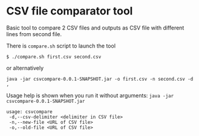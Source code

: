 # CSV file comparator tool

Basic tool to compare 2 CSV files and outputs as CSV file with different lines from second file.

There is `compare.sh` script to launch the tool

`$ ./compare.sh first.csv second.csv`

or alternatively 

`java -jar csvcompare-0.0.1-SNAPSHOT.jar -o first.csv -n second.csv -d ,`

Usage help is shown when you run it without arguments:
`java -jar csvcompare-0.0.1-SNAPSHOT.jar`

```
usage: csvcompare
 -d,--csv-delimiter <delimiter in CSV file>
 -n,--new-file <URL of CSV file>
 -o,--old-file <URL of CSV file>
```
 